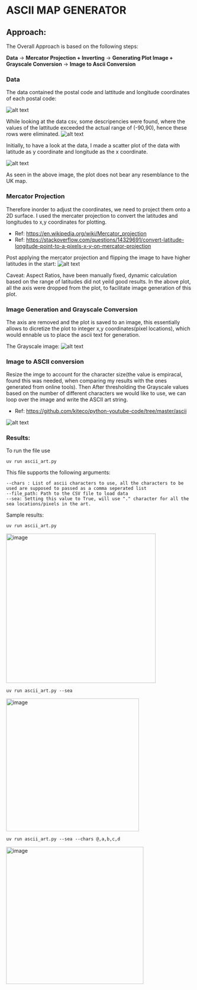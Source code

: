 # ASCII MAP GENERATOR

## Approach:
The Overall Approach is based on the following steps:

**Data** &rarr; **Mercator Projection + Inverting** &rarr; **Generating Plot Image + Grayscale Conversion** &rarr; **Image to Ascii Conversion**

### Data
The data contained the postal code and lattitude and longitude coordinates of each postal code:

![alt text](image.png)

While looking at the data csv, some descripencies were found, where the values of the lattitude exceeded the actual range of (-90,90), hence these rows were eliminated.
![alt text](bad_data.png)

Initially, to have a look at the data, I made a scatter plot of the data with latitude as y coordinate and longitude as the x coordinate.

![alt text](vanilla_scatter.png)

As seen in the above image, the plot does not bear any resemblance to the UK map.

### Mercator Projection

Therefore inorder to adjust the coordinates, we need to project them onto a 2D surface. I used the mercater projection to convert the latitudes and longitudes to x,y coordinates for plotting.
- Ref: https://en.wikipedia.org/wiki/Mercator_projection
- Ref: https://stackoverflow.com/questions/14329691/convert-latitude-longitude-point-to-a-pixels-x-y-on-mercator-projection


Post applying the mercator projection and flipping the image to have higher latitudes in the start:
![alt text](scatter_plot.png)

Caveat: Aspect Ratios, have been manually fixed, dynamic calculation based on the range of latitudes did not yeild good results.
In the above plot, all the axis were dropped from the plot, to facilitate image generation of this plot.

### Image Generation and Grayscale Conversion
The axis are removed and the plot is saved to an image, this essentially allows to dicretize the plot to integer x,y coordinates(pixel locations), which would ennable us to place the ascii text for generation.

The Grayscale image:
![alt text](grayscale_img.png)

### Image to ASCII conversion
Resize the imge to account for the character size(the value is empiracal, found this was needed, when comparing my results with the ones generated from online tools).
Then After thresholding the Grayscale values based on the number of different characters we would like to use, we can loop over the image and write the ASCII art string.

- Ref: https://github.com/kiteco/python-youtube-code/tree/master/ascii

![alt text](result.png)

### Results:

To run the file use
```
uv run ascii_art.py
```

This file supports the following arguments:

```
--chars : List of ascii characters to use, all the characters to be used are supposed to passed as a comma seperated list
--file_path: Path to the CSV file to load data
--sea: Setting this value to True, will use "." character for all the sea locations/pixels in the art.
```

Sample results:

```
uv run ascii_art.py
```
<img width="404" alt="image" src="https://github.com/user-attachments/assets/5f694d1e-55fb-434f-aa42-17037a0df540" />

```
uv run ascii_art.py --sea
```
<img width="359" alt="image" src="https://github.com/user-attachments/assets/323c0dad-f0fe-4947-8af5-b2ca033aa172" />




```
uv run ascii_art.py --sea --chars @,a,b,c,d
```
<img width="371" alt="image" src="https://github.com/user-attachments/assets/02a1eea7-9fc1-491c-b360-9eaf167e613c" />





